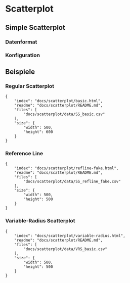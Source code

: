 # Scatterplot

## Simple Scatterplot

### Datenformat

### Konfiguration

## Beispiele

### Regular Scatterplot

```project
{
    "index": "docs/scatterplot/basic.html",
    "readme": "docs/scatterplot/README.md",
    "files": [
        "docs/scatterplot/data/SS_basic.csv"
    ],
    "size": {
        "width": 500,
        "height": 600
    }
}
```

### Reference Line

```project
{
    "index": "docs/scatterplot/refline-fake.html",
    "readme": "docs/scatterplot/README.md",
    "files": [
        "docs/scatterplot/data/SS_refline_fake.csv"
    ],
    "size": {
        "width": 500,
        "height": 500
    }
}
```

### Variable-Radius Scatterplot

```project
{
    "index": "docs/scatterplot/variable-radius.html",
    "readme": "docs/scatterplot/README.md",
    "files": [
        "docs/scatterplot/data/VRS_basic.csv"
    ],
    "size": {
        "width": 500,
        "height": 500
    }
}
```

